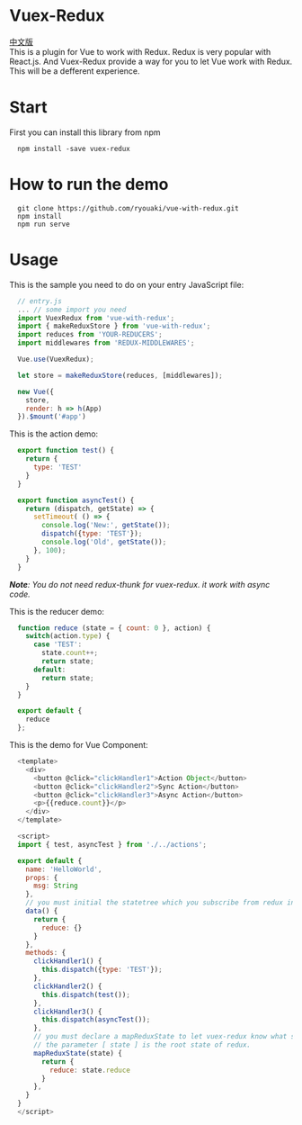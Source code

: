 # Vuex-Redux
[中文版](readmeCN.md)<br/>
This is a plugin for Vue to work with Redux. Redux is very popular with React.js. And Vuex-Redux provide a way for you to let Vue work with Redux. This will be a defferent experience.

# Start

First you can install this library from npm

```shell
  npm install -save vuex-redux
```

# How to run the demo

```shell
  git clone https://github.com/ryouaki/vue-with-redux.git
  npm install
  npm run serve
```

# Usage

This is the sample you need to do on your entry JavaScript file:
```js
  // entry.js
  ... // some import you need
  import VuexRedux from 'vue-with-redux';
  import { makeReduxStore } from 'vue-with-redux';
  import reduces from 'YOUR-REDUCERS';
  import middlewares from 'REDUX-MIDDLEWARES';

  Vue.use(VuexRedux);

  let store = makeReduxStore(reduces, [middlewares]);

  new Vue({
    store,
    render: h => h(App)
  }).$mount('#app')
```

This is the action demo:
```js
  export function test() {
    return {
      type: 'TEST'
    }
  }

  export function asyncTest() {
    return (dispatch, getState) => {
      setTimeout( () => {
        console.log('New:', getState());
        dispatch({type: 'TEST'});
        console.log('Old', getState());
      }, 100);
    }
  }
```

_**Note**: You do not need redux-thunk for vuex-redux. it work with async code._

This is the reducer demo: 
```js
  function reduce (state = { count: 0 }, action) {
    switch(action.type) {
      case 'TEST':
        state.count++;
        return state;
      default:
        return state;
    }
  }

  export default {
    reduce
  };
```

This is the demo for Vue Component:
```js
  <template>
    <div>
      <button @click="clickHandler1">Action Object</button>
      <button @click="clickHandler2">Sync Action</button>
      <button @click="clickHandler3">Async Action</button>
      <p>{{reduce.count}}</p>
    </div>
  </template>

  <script>
  import { test, asyncTest } from './../actions';

  export default {
    name: 'HelloWorld',
    props: {
      msg: String
    },
    // you must initial the statetree which you subscribe from redux in data().
    data() {
      return {
        reduce: {}
      }
    },
    methods: {
      clickHandler1() {
        this.dispatch({type: 'TEST'});
      },
      clickHandler2() {
        this.dispatch(test());
      },
      clickHandler3() {
        this.dispatch(asyncTest());
      },
      // you must declare a mapReduxState to let vuex-redux know what state should be subscribed.
      // the parameter [ state ] is the root state of redux.
      mapReduxState(state) { 
        return {
          reduce: state.reduce
        }
      },
    }
  }
  </script>
```